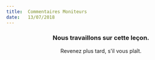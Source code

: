 ```yaml
---
title:  Commentaires Moniteurs
date:   13/07/2018
---
```


### <center>Nous travaillons sur cette leçon.</center>
<center>Revenez plus tard, s'il vous plaît.</center>